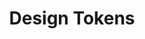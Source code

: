 ---
layout: overview-lyne.njk
tags: page
key: basics-lyne_en
title: Design Tokens
parent: lyne_en
order: 30
componentbrowser: true
subset: 1
---